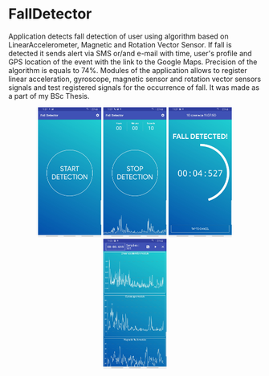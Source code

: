 # FallDetector

Application detects fall detection of user using algorithm based on LinearAccelerometer, Magnetic and Rotation Vector Sensor. If fall is detected it sends alert via SMS or/and e-mail with time, user's profile and GPS location of the event with the link to the Google Maps.
Precision of the algorithm is equals to 74%. Modules of the application allows to register linear acceleration, gyroscope, magnetic sensor and rotation vector sensors signals and test registered signals for the occurrence of fall. It was made as a part of my BSc Thesis.
<p align="center">
<img src="https://github.com/divid3d/FallDetector/blob/master/img/fd_1.jpg?raw=true" width="25%" height="25%">
<img src="https://github.com/divid3d/FallDetector/blob/master/img/fd_2.jpg?raw=true" width="25%" height="25%">
<img src="https://github.com/divid3d/FallDetector/blob/master/img/fd_3.jpg?raw=true" width="25%" height="25%">
<img src="https://github.com/divid3d/FallDetector/blob/master/img/fd_4.jpg?raw=true" width="25%" height="25%">
</p>
